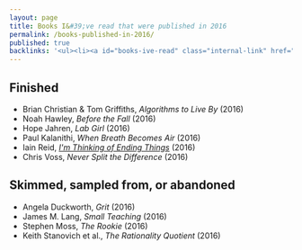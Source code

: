 ```yaml
---
layout: page
title: Books I&#39;ve read that were published in 2016
permalink: /books-published-in-2016/
published: true
backlinks: '<ul><li><a id="books-ive-read" class="internal-link" href="/books-ive-read/">Books I&#39;ve read</a></li></ul>'
---
```




## Finished 
* Brian Christian & Tom Griffiths, _Algorithms to Live By_ (2016) 
* Noah Hawley, _Before the Fall_ (2016) 
* Hope Jahren, _Lab Girl_ (2016) 
* Paul Kalanithi, _When Breath Becomes Air_ (2016) 
* Iain Reid, _<a id="reid-ending-things" class="internal-link" href="/reid-ending-things/">I'm Thinking of Ending Things</a>_ (2016) 
* Chris Voss, _Never Split the Difference_ (2016) 


## Skimmed, sampled from, or abandoned 
* Angela Duckworth, _Grit_ (2016) 
* James M. Lang, _Small Teaching_ (2016) 
* Stephen Moss, _The Rookie_ (2016) 
* Keith Stanovich et al., _The Rationality Quotient_ (2016) 
